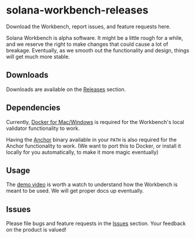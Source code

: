 # solana-workbench-releases

Download the Workbench, report issues, and feature requests here.

Solana Workbench is alpha software. It might be a little rough for a while, and we reserve the right to make changes that could cause a lot of breakage. Eventually, as we smooth out the functionality and design, things will get much more stable.

## Downloads

Downloads are available on the [Releases](https://github.com/workbenchapp/solana-workbench-releases) section.

## Dependencies

Currently, [Docker for Mac/Windows](https://docker.com) is required for the Workbench's local validator functionality to work.

Having the [Anchor](https://github.com/project-serum/anchor) binary available in your `PATH` is also required for the Anchor functionality to work. (We want to port this to Docker, or install it locally for you automatically, to make it more magic eventually)

## Usage

The [demo video](https://www.youtube.com/watch?v=b0V0FcI-upo) is worth a watch to understand how the Workbench is meant to be used. We will get proper docs up eventually.

## Issues

Please file bugs and feature requests in the [Issues](https://github.com/workbenchapp/solana-workbench-releases) section. Your feedback on the product is valued!
